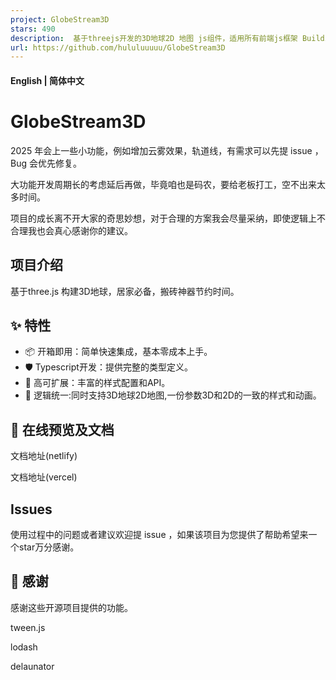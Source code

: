 ```yaml
---
project: GlobeStream3D
stars: 490
description:  基于threejs开发的3D地球2D 地图 js组件，适用所有前端js框架 Building 3D visualization based on three.js, High efficiency component
url: https://github.com/hululuuuuu/GlobeStream3D
---
```


#### English | **简体中文**

GlobeStream3D
=============

2025 年会上一些小功能，例如增加云雾效果，轨道线，有需求可以先提 issue ，Bug 会优先修复。

大功能开发周期长的考虑延后再做，毕竟咱也是码农，要给老板打工，空不出来太多时间。

项目的成长离不开大家的奇思妙想，对于合理的方案我会尽量采纳，即使逻辑上不合理我也会真心感谢你的建议。

项目介绍
----

基于three.js 构建3D地球，居家必备，搬砖神器节约时间。

✨ 特性
----

-   📦 开箱即用：简单快速集成，基本零成本上手。
-   🛡 Typescript开发：提供完整的类型定义。
-   🎨 高可扩展：丰富的样式配置和API。
-   💪 逻辑统一:同时支持3D地球2D地图,一份参数3D和2D的一致的样式和动画。

📄 在线预览及文档
----------

文档地址(netlify)

文档地址(vercel)

Issues
------

使用过程中的问题或者建议欢迎提 issue ，如果该项目为您提供了帮助希望来一个star万分感谢。

🤗 感谢
-----

感谢这些开源项目提供的功能。

tween.js

lodash

delaunator
